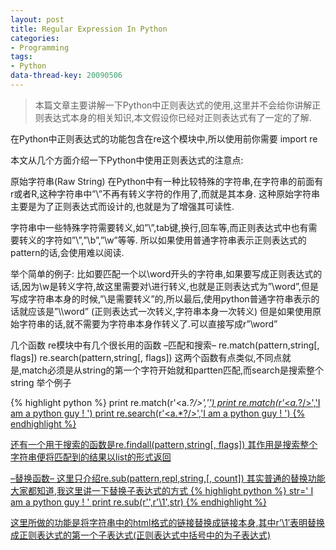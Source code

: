 ```yaml
---
layout: post
title: Regular Expression In Python
categories:
- Programming
tags:
- Python
data-thread-key: 20090506
---
```


> 本篇文章主要讲解一下Python中正则表达式的使用,这里并不会给你讲解正则表达式本身的相关知识,本文假设你已经对正则表达式有了一定的了解.

在Python中正则表达式的功能包含在re这个模块中,所以使用前你需要
import re

本文从几个方面介绍一下Python中使用正则表达式的注意点:

原始字符串(Raw String)
在Python中有一种比较特殊的字符串,在字符串的前面有r或者R,这种字符串中”\”不再有转义字符的作用了,而就是其本身.
这种原始字符串主要是为了正则表达式而设计的,也就是为了增强其可读性.

字符串中一些特殊字符需要转义,如”\”,tab键,换行,回车等,而正则表达式中也有需要转义的字符如”\”,”\b”,”\w”等等.
所以如果使用普通字符串表示正则表达式的pattern的话,会使用难以阅读.

举个简单的例子:
比如要匹配一个以\word开头的字符串,如果要写成正则表达式的话,因为\w是转义字符,故这里需要对\进行转义,也就是正则表达式为”\\word”,但是写成字符串本身的时候,”\是需要转义”的,所以最后,使用python普通字符串表示的话就应该是”\\\\word”
(正则表达式一次转义,字符串本身一次转义)
但是如果使用原始字符串的话,就不需要为字符串本身作转义了.可以直接写成r”\\word”

几个函数
re模块中有几个很长用的函数
–匹配和搜索–
re.match(pattern,string[, flags])
re.search(pattern,string[, flags])
这两个函数有点类似,不同点就是,match必须是从string的第一个字符开始就和partten匹配,而search是搜索整个string
举个例子

{% highlight python %}
    print re.match(r'<a.*?/>','<a href="http://hityou.net"/>')
    print re.match(r'<a.*?/>','I am a python guy ! <a href="http://hityou.net"/>')
    print re.search(r'<a.*?/>','I am a python guy ! <a href="http://hityou.net"/>')
{% endhighlight %}


还有一个用于搜索的函数是re.findall(pattern,string[, flags])
其作用是搜索整个字符串便将匹配到的结果以list的形式返回

–替换函数–
这里只介绍re.sub(pattern,repl,string,[, count])
其实普通的替换功能大家都知道,我这里讲一下替换子表达式的方式
{% highlight python %}
str=' I am a python guy ! '
print re.sub(r'',r'\1',str)
{% endhighlight %}

这里所做的功能是将字符串中的html格式的链接替换成链接本身,其中r’\1′表明替换成正则表达式的第一个子表达式(正则表达式中括号中的为子表达式)
